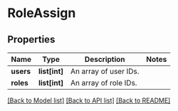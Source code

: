 # RoleAssign


## Properties
Name | Type | Description | Notes
------------ | ------------- | ------------- | -------------
**users** | **list[int]** | An array of user IDs. | 
**roles** | **list[int]** | An array of role IDs. | 

[[Back to Model list]](../README.md#documentation-for-models) [[Back to API list]](../README.md#documentation-for-api-endpoints) [[Back to README]](../README.md)


